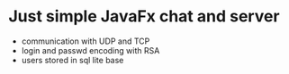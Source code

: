 # Just simple JavaFx chat and server 
- communication with UDP and TCP
- login and passwd encoding with RSA
- users stored in sql lite base 
